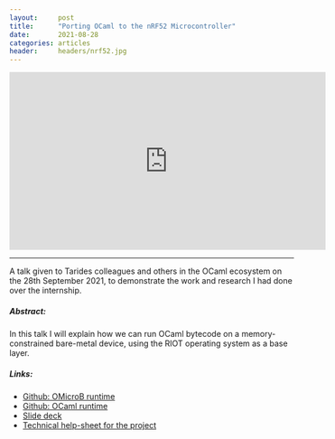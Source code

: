 ```yaml
---
layout:     post
title:      "Porting OCaml to the nRF52 Microcontroller"
date:       2021-08-28
categories: articles
header:     headers/nrf52.jpg
---
```


<div class="videoWrapper">
  <iframe width="560" height="315" src="https://www.youtube.com/embed/Y8matl68AzI" title="YouTube video player" frameborder="0" allow="accelerometer; autoplay; clipboard-write; encrypted-media; gyroscope; picture-in-picture" allowfullscreen></iframe>
</div>

---

A talk given to Tarides colleagues and others in the OCaml ecosystem on the 28th September 2021, to demonstrate the work and research I had done over the internship.

##### Abstract:

In this talk I will explain how we can run OCaml bytecode on a memory-constrained bare-metal device, using the RIOT operating system as a base layer.

##### Links:

- [Github: OMicroB runtime](https://github.com/benmandrew/omicrob-riot-nrf52)
- [Github: OCaml runtime](https://github.com/benmandrew/ocaml-riot-nrf52)
- [Slide deck](https://benmandrew.s3.eu-west-2.amazonaws.com/nrf52/porting-ocaml-to-nrf52.pdf)
- [Technical help-sheet for the project](https://benmandrew.s3.eu-west-2.amazonaws.com/nrf52/ocaml-on-nrf52-instructions.pdf)
